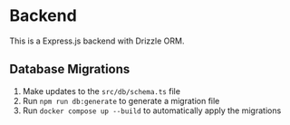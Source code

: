 # Backend

This is a Express.js backend with Drizzle ORM.

## Database Migrations

1. Make updates to the `src/db/schema.ts` file
2. Run `npm run db:generate` to generate a migration file
3. Run `docker compose up --build` to automatically apply the migrations

